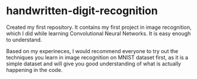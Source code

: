 # handwritten-digit-recognition

Created my first repository.
It contains my first project in image recognition, which I did while learning Convolutional Neural Networks. It is easy enough to understand. 

Based on my experineces, I would recommend everyone to try out the techniques you learn in image recognition on MNIST dataset first, as it is a simple dataset and will give you good understanding of what is actually happening in the code. 
